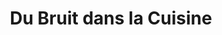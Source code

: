 ---
title: "Du Bruit dans la Cuisine"
url: /saint-herblain/du-bruit-dans-la-cuisine/
shop: articles ménagers
---